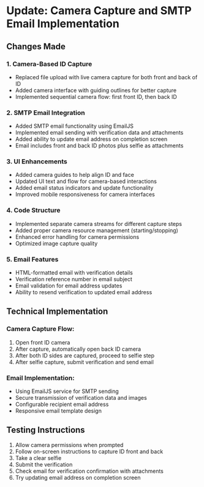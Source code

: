 # Update: Camera Capture and SMTP Email Implementation

## Changes Made

### 1. Camera-Based ID Capture
- Replaced file upload with live camera capture for both front and back of ID
- Added camera interface with guiding outlines for better capture
- Implemented sequential camera flow: first front ID, then back ID

### 2. SMTP Email Integration
- Added SMTP email functionality using EmailJS
- Implemented email sending with verification data and attachments
- Added ability to update email address on completion screen
- Email includes front and back ID photos plus selfie as attachments

### 3. UI Enhancements
- Added camera guides to help align ID and face
- Updated UI text and flow for camera-based interactions
- Added email status indicators and update functionality
- Improved mobile responsiveness for camera interfaces

### 4. Code Structure
- Implemented separate camera streams for different capture steps
- Added proper camera resource management (starting/stopping)
- Enhanced error handling for camera permissions
- Optimized image capture quality

### 5. Email Features
- HTML-formatted email with verification details
- Verification reference number in email subject
- Email validation for email address updates
- Ability to resend verification to updated email address

## Technical Implementation

### Camera Capture Flow:
1. Open front ID camera
2. After capture, automatically open back ID camera
3. After both ID sides are captured, proceed to selfie step
4. After selfie capture, submit verification and send email

### Email Implementation:
- Using EmailJS service for SMTP sending
- Secure transmission of verification data and images
- Configurable recipient email address
- Responsive email template design

## Testing Instructions
1. Allow camera permissions when prompted
2. Follow on-screen instructions to capture ID front and back
3. Take a clear selfie
4. Submit the verification
5. Check email for verification confirmation with attachments
6. Try updating email address on completion screen
